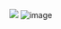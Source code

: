 ![](https://komarev.com/ghpvc/?username=sarahheathcliff&color=blueviolet)
![image](https://i.imgur.com/tIPkOzc.png)
